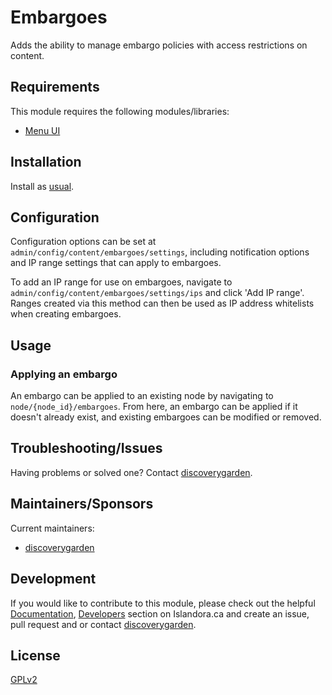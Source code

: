# Embargoes

Adds the ability to manage embargo policies with access restrictions on content.

## Requirements

This module requires the following modules/libraries:

* [Menu UI](https://www.drupal.org/docs/core-modules-and-themes/core-modules/menu-ui-module)

## Installation

Install as
[usual](https://www.drupal.org/docs/8/extending-drupal-8/installing-drupal-8-modules).

## Configuration

Configuration options can be set at `admin/config/content/embargoes/settings`,
including notification options and IP range settings that can apply to
embargoes.

To add an IP range for use on embargoes, navigate to
`admin/config/content/embargoes/settings/ips` and click 'Add IP range'. Ranges
created via this method can then be used as IP address whitelists when creating
embargoes.

## Usage

### Applying an embargo

An embargo can be applied to an existing node by navigating to
`node/{node_id}/embargoes`. From here, an embargo can be applied if it doesn't
already exist, and existing embargoes can be modified or removed.

## Troubleshooting/Issues

Having problems or solved one? Contact
[discoverygarden](http://support.discoverygarden.ca).

## Maintainers/Sponsors

Current maintainers:

* [discoverygarden](http://www.discoverygarden.ca)

## Development

If you would like to contribute to this module, please check out the helpful
[Documentation](https://github.com/Islandora/islandora/wiki#wiki-documentation-for-developers),
[Developers](http://islandora.ca/developers) section on Islandora.ca and create
an issue, pull request and or contact
[discoverygarden](http://support.discoverygarden.ca).

## License
[GPLv2](http://www.gnu.org/licenses/gpl-2.0.txt)

